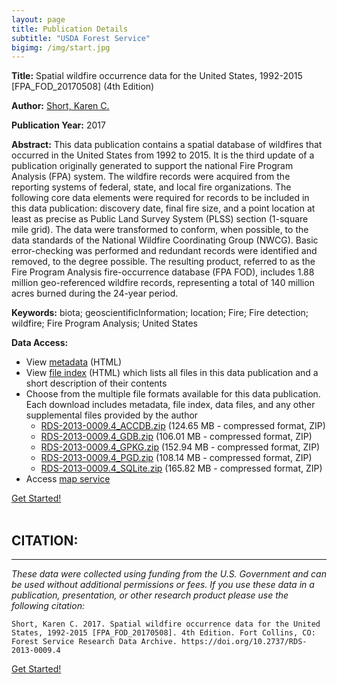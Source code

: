 ```yaml
---
layout: page
title: Publication Details
subtitle: "USDA Forest Service"
bigimg: /img/start.jpg
---
```


**Title:** Spatial wildfire occurrence data for the United States, 1992-2015 [FPA_FOD_20170508] (4th Edition)

**Author:** [Short, Karen C.](https://www.fs.usda.gov/rds/archive/Catalog?f_author=Short%2c+Karen+C.&pageIndex=1)

**Publication Year:** 2017

**Abstract:** This data publication contains a spatial database of wildfires that occurred in the United States from 1992 to 2015. It is the third update of a publication originally generated to support the national Fire Program Analysis (FPA) system. The wildfire records were acquired from the reporting systems of federal, state, and local fire organizations. The following core data elements were required for records to be included in this data publication: discovery date, final fire size, and a point location at least as precise as Public Land Survey System (PLSS) section (1-square mile grid). The data were transformed to conform, when possible, to the data standards of the National Wildfire Coordinating Group (NWCG). Basic error-checking was performed and redundant records were identified and removed, to the degree possible. The resulting product, referred to as the Fire Program Analysis fire-occurrence database (FPA FOD), includes 1.88 million geo-referenced wildfire records, representing a total of 140 million acres burned during the 24-year period.

**Keywords:** biota; geoscientificInformation; location; Fire; Fire detection; wildfire; Fire Program Analysis; United States

**Data Access:**
  - View [metadata](https://www.fs.usda.gov/rds/archive/products/RDS-2013-0009.4/_metadata_RDS-2013-0009.4.html) (HTML)
  - View [file index](https://www.fs.usda.gov/rds/archive/products/RDS-2013-0009.4/_fileindex_RDS-2013-0009.4.html) (HTML) which lists all files in this data publication and a short description of their contents
  - Choose from the multiple file formats available for this data publication. Each download includes metadata, file index, data files, and any other supplemental files provided by the author
    - [RDS-2013-0009.4_ACCDB.zip](https://www.fs.usda.gov/rds/fedora/objects/RDS:RDS-2013-0009.4/datastreams/RDS-2013-0009.4_ACCDB/content) (124.65 MB - compressed format, ZIP)
    - [RDS-2013-0009.4_GDB.zip](https://www.fs.usda.gov/rds/fedora/objects/RDS:RDS-2013-0009.4/datastreams/RDS-2013-0009.4_GDB/content) (106.01 MB - compressed format, ZIP)
    - [RDS-2013-0009.4_GPKG.zip](https://www.fs.usda.gov/rds/fedora/objects/RDS:RDS-2013-0009.4/datastreams/RDS-2013-0009.4_GPKG/content) (152.94 MB - compressed format, ZIP)
    - [RDS-2013-0009.4_PGD.zip](https://www.fs.usda.gov/rds/fedora/objects/RDS:RDS-2013-0009.4/datastreams/RDS-2013-0009.4_PGD/content) (108.14 MB - compressed format, ZIP)
    - [RDS-2013-0009.4_SQLite.zip](https://www.fs.usda.gov/rds/fedora/objects/RDS:RDS-2013-0009.4/datastreams/RDS-2013-0009.4_SQLite/content) (165.82 MB - compressed format, ZIP)
  - Access [map service](https://apps.fs.usda.gov/arcx/rest/services/EDW/EDW_FireOccurrence_01/MapServer)

<div class="get-started-wrap">
  <a class="btn btn-success btn-lg get-started-btn" href="https://github.com/daattali/beautiful-jekyll#readme">Get Started!</a>
</div>
<br/>

## CITATION:

---

*These data were collected using funding from the U.S. Government and can be used without additional permissions or fees. If you use these data in a publication, presentation, or other research product please use the following citation:*

    Short, Karen C. 2017. Spatial wildfire occurrence data for the United States, 1992-2015 [FPA_FOD_20170508]. 4th Edition. Fort Collins, CO: Forest Service Research Data Archive. https://doi.org/10.2737/RDS-2013-0009.4
  
<div class="get-started-wrap">
  <a class="btn btn-success btn-lg get-started-btn" href="https://github.com/daattali/beautiful-jekyll#readme">Get Started!</a>
</div>
